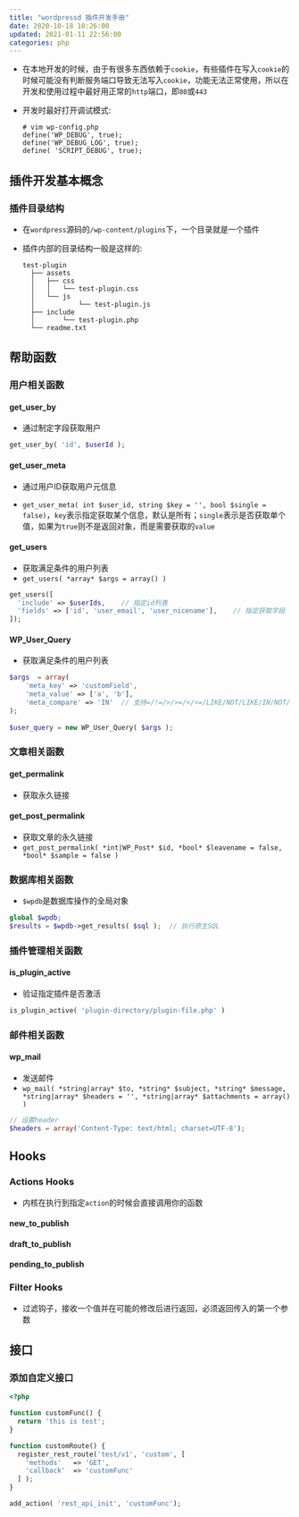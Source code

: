 ```yaml
---
title: "wordpressd 插件开发手册"
date: 2020-10-18 10:26:00
updated: 2021-01-11 22:56:00
categories: php
---
```


- 在本地开发的时候，由于有很多东西依赖于`cookie`，有些插件在写入`cookie`的时候可能没有判断服务端口导致无法写入`cookie`，功能无法正常使用，所以在开发和使用过程中最好用正常的`http`端口，即`80`或`443`

- 开发时最好打开调试模式:

  ```shell
  # vim wp-config.php
  define('WP_DEBUG', true);
  define('WP_DEBUG_LOG', true);
  define( 'SCRIPT_DEBUG', true);
  ```

## 插件开发基本概念

### 插件目录结构

- 在`wordpress`源码的`/wp-content/plugins`下，一个目录就是一个插件

- 插件内部的目录结构一般是这样的:

  ```shell
  test-plugin
    ├── assets
    │   ├── css
    │   │   └── test-plugin.css
    │   └── js
    │ 			└── test-plugin.js
    ├── include
    │		└── test-plugin.php
    └── readme.txt
  ```

## 帮助函数

### 用户相关函数

#### get_user_by

- 通过制定字段获取用户

```php
get_user_by( 'id', $userId );
```

#### get_user_meta

<!--more-->

- 通过用户ID获取用户元信息

- `get_user_meta( int $user_id, string $key = '', bool $single = false)`，`key`表示指定获取某个信息，默认是所有；`single`表示是否获取单个值，如果为`true`则不是返回对象，而是需要获取的`value`

#### get_users

- 获取满足条件的用户列表
- `get_users( *array* $args = array() )`

```php
get_users([
  'include' => $userIds, 	// 指定id列表
  'fields' => ['id', 'user_email', 'user_nicename'],	// 指定获取字段
]);
```

#### WP_User_Query

- 获取满足条件的用户列表

```php
$args  = array(
    'meta_key' => 'customField',
    'meta_value' => ['a', 'b'],
    'meta_compare' => 'IN'	// 支持=/!=/>/>=/</<=/LIKE/NOT/LIKE/IN/NOT/IN/BETWEEN/EXISTS/NOT EXISTS/ REGEXP/RLIKE/NOT REGEXP
);
 
$user_query = new WP_User_Query( $args );
```

### 文章相关函数

#### get_permalink

- 获取永久链接

#### get_post_permalink

- 获取文章的永久链接
- `get_post_permalink( *int|WP_Post* $id, *bool* $leavename = false, *bool* $sample = false )`

### 数据库相关函数

- `$wpdb`是数据库操作的全局对象

```php
global $wpdb;
$results = $wpdb->get_results( $sql );	// 执行原生SQL
```

### 插件管理相关函数

#### is_plugin_active

- 验证指定插件是否激活

```php
is_plugin_active( 'plugin-directory/plugin-file.php' )
```

### 邮件相关函数

#### wp_mail

- 发送邮件
- `wp_mail( *string|array* $to, *string* $subject, *string* $message, *string|array* $headers = '', *string|array* $attachments = array() )`

```php
// 设置header
$headers = array('Content-Type: text/html; charset=UTF-8');
```

## Hooks

### Actions Hooks

- 内核在执行到指定`action`的时候会直接调用你的函数

#### new_to_publish

#### draft_to_publish

#### pending_to_publish

### Filter Hooks

- 过滤钩子，接收一个值并在可能的修改后进行返回，必须返回传入的第一个参数

## 接口

### 添加自定义接口

```php
<?php

function customFunc() {
  return 'this is test';
}

function customRoute() {
  register_rest_route('test/v1', 'custom', [
    'methods'   => 'GET',
    'callback'  => 'customFunc'
  ] );
}

add_action( 'rest_api_init', 'customFunc');
```

